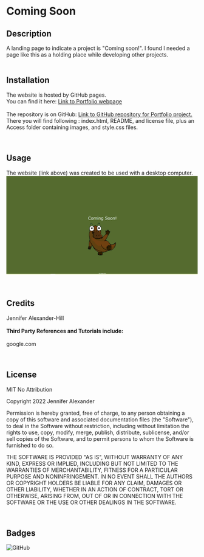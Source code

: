 # Coming Soon

## Description
A landing page to indicate a project is "Coming soon!". I found I needed a page like this as a holding place while developing other projects. 
<br>
<br>

## Installation
The website is hosted by GitHub pages. <br>
You can find it here: [Link to Portfolio webpage](https://jsalexan.github.io/coming-soon/)
<br><br>
The repository is on GitHub: [Link to GitHub repository for Portfolio project.](https://github.com/jsalexan/coming-soon/) <br>
There you will find following : index.html, README, and license file, plus an Access folder containing images, and style.css files.

<br>

## Usage
The website (link above) was created to be used with a desktop computer. 
![Screen capture of the webpage.](./assets/images/Screenshot%20(139).png)

<br>

## Credits
Jennifer Alexander-Hill
<br>
<br>
**Third Party References and Tutorials include:** 
<br><br>
google.com

<br>

## License
MIT No Attribution

Copyright 2022 Jennifer Alexander

Permission is hereby granted, free of charge, to any person obtaining a copy of this
software and associated documentation files (the "Software"), to deal in the Software
without restriction, including without limitation the rights to use, copy, modify,
merge, publish, distribute, sublicense, and/or sell copies of the Software, and to
permit persons to whom the Software is furnished to do so.

THE SOFTWARE IS PROVIDED "AS IS", WITHOUT WARRANTY OF ANY KIND, EXPRESS OR IMPLIED,
INCLUDING BUT NOT LIMITED TO THE WARRANTIES OF MERCHANTABILITY, FITNESS FOR A
PARTICULAR PURPOSE AND NONINFRINGEMENT. IN NO EVENT SHALL THE AUTHORS OR COPYRIGHT
HOLDERS BE LIABLE FOR ANY CLAIM, DAMAGES OR OTHER LIABILITY, WHETHER IN AN ACTION
OF CONTRACT, TORT OR OTHERWISE, ARISING FROM, OUT OF OR IN CONNECTION WITH THE
SOFTWARE OR THE USE OR OTHER DEALINGS IN THE SOFTWARE.

<br>

## Badges
![GitHub](https://img.shields.io/github/license/jsalexan/coming-soon/)







